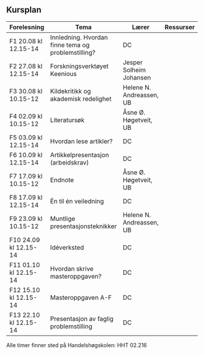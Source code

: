 ## Kursplan

| Forelesning <img width=220/>   | Tema <img width=300/>         | Lærer  | Ressurser <img width=200/>  |
|----------------|----------------------------------------------------------------------|-----------|--------------------------------------|
|F1 20.08 kl 12.15-14 | Innledning. Hvordan finne tema og problemstilling?                        | DC       |    |
|F2 27.08 kl 12.15-14 | Forskningsverktøyet Keenious | Jesper Solheim Johansen |    |
|F3  30.08 kl 10.15-12 | Kildekritikk og akademisk redelighet          | Helene N. Andreassen, UB        |  |
|F4 02.09 kl 10.15-12   | Literatursøk | Åsne Ø. Høgetveit, UB |  |
|F5 03.09 kl 12.15-14   | Hvordan lese artikler?    | DC       |  |
|F6 10.09 kl 12.15-14      | Artikkelpresentasjon (arbeidskrav)  | DC |   |
|F7 17.09 kl 10.15-12 | Endnote | Åsne Ø. Høgetveit, UB       |  |
|F8 17.09 kl 12.15-14    | Én til én veiledning  | DC  |   |
|F9 23.09 kl 10.15-12     | Muntlige presentasjonsteknikker            | Helene N. Andreassen, UB |   |
|F10 24.09 kl 12.15-14     | Idéverksted | DC |   |
|F11 01.10 kl 12.15-14   | Hvordan skrive masteroppgaven?  | DC |   |
|F12 15.10 kl 12.15-14  | Masteroppgaven A-F          | DC |  |
|F13 22.10 kl 12.15-14  | Presentasjon av faglig problemstilling  | DC |   | 

Alle timer finner sted på Handelshøgskolen:  HHT 02.216
